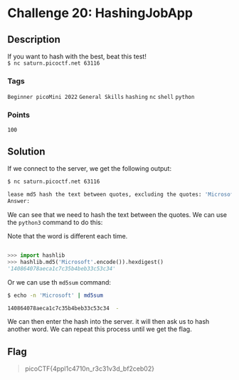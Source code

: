 # Challenge 20: HashingJobApp

## Description

If you want to hash with the best, beat this test!\
`$ nc saturn.picoctf.net 63116`

### Tags

`Beginner picoMini 2022` `General Skills` `hashing` `nc` `shell` `python`

### Points

`100`

## Solution

If we connect to the server, we get the following output:

```bash
$ nc saturn.picoctf.net 63116

lease md5 hash the text between quotes, excluding the quotes: 'Microsoft'
Answer: 
```

We can see that we need to hash the text between the quotes. We can use the `python3` command to do this:

Note that the word is different each time.

```python

>>> import hashlib
>>> hashlib.md5('Microsoft'.encode()).hexdigest()
'140864078aeca1c7c35b4beb33c53c34'

```

Or we can use th `md5sum` command:

```bash
$ echo -n 'Microsoft' | md5sum

140864078aeca1c7c35b4beb33c53c34  -
```

We can then enter the hash into the server. it will then ask us to hash another word. We can repeat this process until we get the flag.

## Flag

> picoCTF{4ppl1c4710n_r3c31v3d_bf2ceb02}

